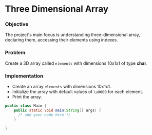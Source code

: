 # Three Dimensional Array

### Objective
The project's main focus is understanding three-dimensional array, declaring them, accessing their elements using indexes.

### Problem
Create a 3D array called `elements` with dimensions 10x1x1 of type **char**.

### Implementation
- Create an array `elements` with dimensions 10x1x1.
- Initialize the array with default values of `\u0000` for each element.
- Print the array. 
``` java
public class Main {
    public static void main(String[] args) {
      /* add your code here */
    }

}
```

